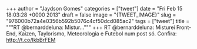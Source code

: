 
+++
author = "Jaydson Gomes"
categories = ["tweet"]
date = "Fri Feb 15 18:03:28 +0000 2013"
draft = false
image = "{TWEET_IMAGE}"
slug = "976000b72a4e0356b592b5076c4cf50dcd085ac2"
tags = ["tweet"]
title = """RT @bernarddeluna: Mistur..."""
+++
RT @bernarddeluna: Misturei Front-End, Kaizen, Taylorismo, Meteorologia e Futebol num post só. Confira: http://t.co/IkbBrFEM
